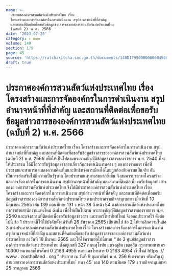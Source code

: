 ```yaml
---
name: >-
  ประกาศองค์การสวนสัตว์แห่งประเทศไทย เรื่อง
  โครงสร้างและการจัดองค์กรในการดำเนินงาน สรุปอำนาจหน้าที่ที่สำคัญ 
  และสถานที่ติดต่อเพื่อขอรับข้อมูลข่าวสารขององค์การสวนสัตว์แห่งประเทศไทย
  (ฉบับที่ 2) พ.ศ. 2566
date: '2023-07-25'
category: ง พิเศษ
volume: 140
section: 179
page: 45
source: 'https://ratchakitcha.soc.go.th/documents/140D179S0000000004500.pdf'
draft: true
---
```


# ประกาศองค์การสวนสัตว์แห่งประเทศไทย เรื่อง โครงสร้างและการจัดองค์กรในการดำเนินงาน สรุปอำนาจหน้าที่ที่สำคัญ  และสถานที่ติดต่อเพื่อขอรับข้อมูลข่าวสารขององค์การสวนสัตว์แห่งประเทศไทย (ฉบับที่ 2) พ.ศ. 2566

ประกาศองค์การสวนสัตว์แห่งประเทศไทย เรื่อง โครงสร้างและการจัดองค์กรในการดาเนินงาน สรุปอำนาจหน้าที่ที่สาคัญ และสถานที่ติดต่อเพื่อขอรับข้อมูลข่าวสารขององค์การสวนสัตว์แห่งประเทศไทย (ฉบับที่ 2) พ.ศ. 2566 เพื่อให้เป็นไปตามพระราชบัญญัติข้อมูลข่าวสารของราชการ พ.ศ. 2540 ที่จะให้ประชาชน ได้มีโอกาสรับรู้ข้อมูลข่าวสารเกี่ยวกับการดาเนินงานต่าง ๆ ของทางราชการ เพื่อที่ประชาชนจะสามารถ แสดงความคิดเห็นและสิทธิทางการเมืองได้โดยถูกต้องกับความเป็นจริง อันเป็นการส่งเสริมให้มีความเป็นรัฐบาล โดยประชาชนเหมาะสมมากยิ่งขึ้น จึงสมควรประกาศโครงสร้างและการจัดองค์กรในการดาเนินงาน สรุปอำนาจหน้าที่ที่สำคัญ และสถานที่ติดต่อเพื่อขอรับข้อมูลข่าวสารของอ งค์การสวนสัตว์แห่งประเทศไทย จึงได้มีประกาศองค์การสวนสัตว์แห่งประเทศไทย เรื่อง โครงสร้างและการจัดองค์กรในการดาเนินงาน สรุปอำนาจหน้าที่ที่สำคัญ และสถานที่ติดต่อเพื่อขอรับข้อมูลข่าวสารขององค์การสวนสัตว์แห่งประเทศไทย ตามประกาศราชกิจจานุเบกษา เมื่อวันที่ 10 มิถุนายน 2565 เล่ม 139 ตอนพิเศษ 131 ง หน้า 38 ถึงหน้า 54 องค์การสวนสัตว์แห่งประเทศไทย ทาการย้ายสานักงานแห่งใหม่ ดังนั้น เพื่อให้เป็นไปตาม พระราชบัญญัติข้อมูลข่าวสารของราชการ พ.ศ. 2540 และแจ้งสถานที่ติดต่อเพื่อขอรับข้อมูลข่าวสาร และเบอร์โทรศัพท์ใหม่ จึงออกประกาศไว้ ดังต่อไปนี้ ข้อ 1 ประกาศนี้ให้ใช้บังคับตั้งแต่วันที่ 26 ธันวาคม 2565 เป็นต้นไป ข้อ 2 ให้ยกเลิกความในข้อ 3 แห่งประกาศองค์การสวนสัตว์แห่งประเทศไทย เรื่อง โครงสร้างและการจัดองค์กรในการดาเนินงาน สรุปอานาจหน้าที่ที่สาคัญ และสถานที่ติดต่อเพื่อขอรับ ข้อมูลข่าวสารขององค์การสวนสัตว์แห่งประเทศไทย ลงวันที่ 18 มีนาคม 2565 และให้ใช้ความต่อไปนี้แทน “ ข้อ 3 ศูนย์ข้อมูลข่าวสารองค์การสวนสัตว์แห่งประเทศไทย ตั้งอยู่เลขที่ 327 ถนนสุโขทัย แขวงดุสิต เขตดุสิต กรุงเทพมหานคร 10300 หมายเลขโทรศัพท์ 0 2163 4955 หมายเลขโทรสาร 0 2163 4954 เว็บไซต์ https :// www . zoothailand . org ” ประกาศ ณ วันที่ 9 กุมภาพันธ์ พ.ศ. 256 6 อรรถพร ศรีเหรัญ ผู้อำนวยการองค์การสวนสัตว์แห่งประเทศไทย ้ หนา 45 ่ เลม 140 ตอนพิเศษ 179 ง ราชกิจจานุเบกษา 25 กรกฎาคม 2566

